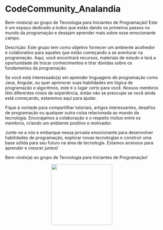 # CodeCommunity_Analandia

Bem-vindo(a) ao grupo de Tecnologia para Iniciantes de Programação! Este é um espaço dedicado a todos que estão dando os primeiros passos no mundo da programação e desejam aprender mais sobre esse emocionante campo.

Descrição: Este grupo tem como objetivo fornecer um ambiente acolhedor e colaborativo para aqueles que estão começando a se aventurar na programação. Aqui, você encontrará recursos, materiais de estudo e terá a oportunidade de trocar conhecimentos e tirar dúvidas sobre os fundamentos da programação.

Se você está interessado(a) em aprender linguagens de programação como Java, Angular, ou quer aprimorar suas habilidades em lógica de programação e algoritmos, este é o lugar certo para você. Nossos membros têm diferentes níveis de experiência, então não se preocupe se você ainda está começando, estaremos aqui para ajudar.

Fique à vontade para compartilhar tutoriais, artigos interessantes, desafios de programação ou qualquer outra coisa relacionada ao mundo da tecnologia. Encorajamos a colaboração e o respeito mútuo entre os membros, criando um ambiente positivo e motivador.

Junte-se a nós e embarque nessa jornada emocionante para desenvolver habilidades de programação, explorar novas tecnologias e construir uma base sólida para seu futuro na área de tecnologia. Estamos ansiosos para aprender e crescer juntos!

Bem-vindo(a) ao grupo de Tecnologia para Iniciantes de Programação!

<div align="center"> 

  <p float="left">

   <img src="https://newvoice.ai/wp-content/uploads/2019/08/img-Integrac%CC%A7a%CC%83o-homem-ma%CC%81quina-e%CC%81-acelerada-e-irreversi%CC%81vel-diz-especialista.png" width="200" />

  </p>

</div>
